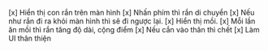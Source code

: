 [x] Hiển thị con rắn trên màn hình
[x] Nhấn phím thì rắn di chuyển
[x] Nếu như rắn đi ra khỏi màn hình thì sẽ đi ngược lại.
[x] Hiển thị mồi.
[x] Mỗi lần ăn mồi thì rắn tăng độ dài, cộng điểm
[x] Nếu cắn vào thân thì chết
[x] Làm UI thân thiện
